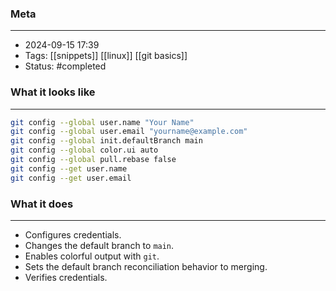 ### Meta
- - -
- 2024-09-15 17:39
- Tags: [[snippets]] [[linux]] [[git basics]]
- Status: #completed 

### What it looks like
- - -
```bash file:example.sh
git config --global user.name "Your Name"
git config --global user.email "yourname@example.com"
git config --global init.defaultBranch main
git config --global color.ui auto
git config --global pull.rebase false
git config --get user.name
git config --get user.email
```

### What it does
- - -
-  Configures credentials.
- Changes the default branch to `main`.
- Enables colorful output with `git`.
- Sets the default branch reconciliation behavior to merging.
- Verifies credentials.
